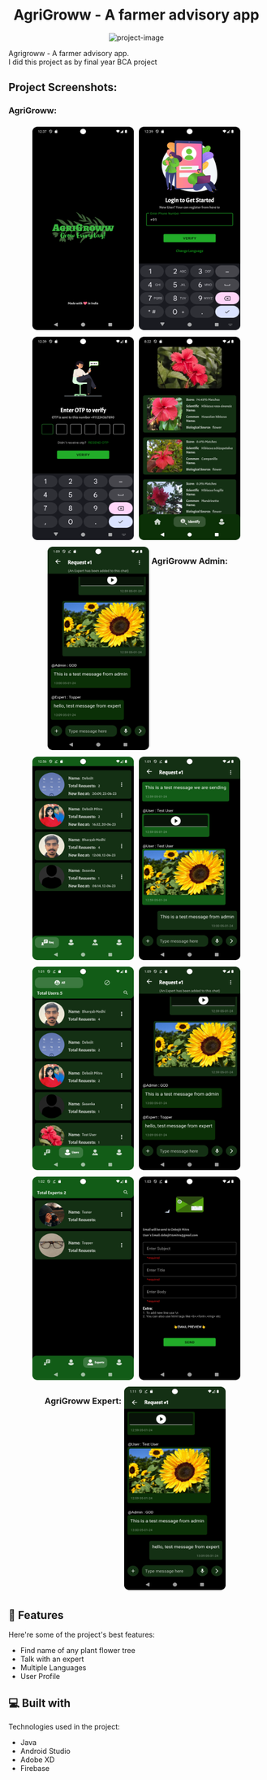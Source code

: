  <style>
        .image-pair {
            display: flex;
            justify-content: center;
            margin-bottom: 20px;
        }

        .image-pair img {
            margin: 5px;
            width: 200px;
            height: 400px;
        }
    </style>

<h1 align="center" id="title">AgriGroww - A farmer advisory app</h1>

<p align="center"><img src="https://socialify.git.ci/Debojit-mitra/AgriGroww/image?description=1&amp;descriptionEditable=Agrigroww%20-%20A%20farmer%20advisory%20app&amp;font=Bitter&amp;language=1&amp;name=1&amp;owner=1&amp;pattern=Signal&amp;theme=Auto" alt="project-image"></p>

<p id="description">Agrigroww - A farmer advisory app.<br>I did this project as by final year BCA project</p>

<h2>Project Screenshots:</h2>
<h3>AgriGroww:</h3>


<div style="display: flex; flex-wrap: wrap; justify-content: center;">
    <div style="margin: 5px;">
        <img src="https://github.com/Debojit-mitra/AgriGroww/blob/f45b34f9b4c3b69a1637dea67fdfabd9f5735a6d/Images/main/Screenshot_20240105_123810.png?raw=true" alt="project-screenshot" width="200" height="400">
    </div>
    <div style="margin: 5px;">
        <img src="https://github.com/Debojit-mitra/AgriGroww/blob/master/Images/main/Screenshot_20240105_123908.png?raw=true" alt="project-screenshot" width="200" height="400">
    </div>
    <!-- Repeat the above two divs for the next pair -->
    <div style="margin: 5px;">
        <img src="https://github.com/Debojit-mitra/AgriGroww/blob/master/Images/main/Screenshot_20240105_123938.png?raw=true" alt="project-screenshot" width="200" height="400">
    </div>
    <div style="margin: 5px;">
        <img src="https://github.com/Debojit-mitra/AgriGroww/blob/master/Images/main/Screenshot_20240105_202217.png?raw=true" alt="project-screenshot" width="200" height="400">
    </div>
    <!-- Continue this pattern for other image pairs -->
  <div style="margin: 5px;">
        <img src="https://github.com/Debojit-mitra/AgriGroww/blob/master/Images/main/Screenshot_20240105_130949.png?raw=true" alt="project-screenshot" width="200" height="400">
    </div>
    <h3>AgriGroww Admin:</h3>
    <div style="margin: 5px;">
        <img src="https://github.com/Debojit-mitra/AgriGroww/blob/master/Images/Admin/Screenshot_20240105_125638.png?raw=true" alt="project-screenshot" width="200" height="400">
    </div>
    <!-- Repeat the above two divs for the next pair -->
    <div style="margin: 5px;">
        <img src="https://github.com/Debojit-mitra/AgriGroww/blob/master/Images/Admin/Screenshot_20240105_130118.png?raw=true" alt="project-screenshot" width="200" height="400">
    </div>
    <div style="margin: 5px;">
        <img src="https://github.com/Debojit-mitra/AgriGroww/blob/master/Images/Admin/Screenshot_20240105_130148.png?raw=true" alt="project-screenshot" width="200" height="400">
    </div>
    <!-- Continue this pattern for other image pairs -->
      <div style="margin: 5px;">
        <img src="https://github.com/Debojit-mitra/AgriGroww/blob/master/Images/main/Screenshot_20240105_130949.png?raw=true" alt="project-screenshot" width="200" height="400">
    </div>
    <div style="margin: 5px;">
        <img src="https://github.com/Debojit-mitra/AgriGroww/blob/master/Images/Admin/Screenshot_20240105_130224.png?raw=true" alt="project-screenshot" width="200" height="400">
    </div>
    <!-- Repeat the above two divs for the next pair -->
    <div style="margin: 5px;">
        <img src="https://github.com/Debojit-mitra/AgriGroww/blob/master/Images/Admin/Screenshot_20240105_130310.png?raw=true" alt="project-screenshot" width="200" height="400">
    </div>
  <h3>AgriGroww Expert:</h3>
    <div style="margin: 5px;">
        <img src="https://github.com/Debojit-mitra/AgriGroww/blob/master/Images/Expert/Screenshot_20240105_131107.png?raw=true" alt="project-screenshot" width="200" height="400">
    </div>
</div>

  
<h2>🧐 Features</h2>

Here're some of the project's best features:

*   Find name of any plant flower tree
*   Talk with an expert
*   Multiple Languages
*   User Profile

  
  
<h2>💻 Built with</h2>

Technologies used in the project:

*   Java
*   Android Studio
*   Adobe XD
*   Firebase
